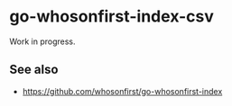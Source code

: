 # go-whosonfirst-index-csv

Work in progress.

## See also

* https://github.com/whosonfirst/go-whosonfirst-index